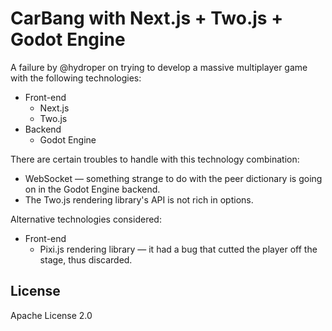 # CarBang with Next.js + Two.js + Godot Engine

A failure by @hydroper on trying to develop a massive multiplayer game with the following technologies:

* Front-end
  * Next.js
  * Two.js
* Backend
  * Godot Engine

There are certain troubles to handle with this technology combination:

* WebSocket — something strange to do with the peer dictionary is going on in the Godot Engine backend.
* The Two.js rendering library's API is not rich in options.

Alternative technologies considered:

* Front-end
  * Pixi.js rendering library — it had a bug that cutted the player off the stage, thus discarded.

## License

Apache License 2.0
